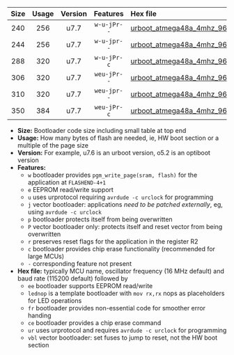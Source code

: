 |Size|Usage|Version|Features|Hex file|
|:-:|:-:|:-:|:-:|:--|
|240|256|u7.7|`w-u-jPr--`|[urboot_atmega48a_4mhz_9600bps_lednop_ur_vbl.hex](https://raw.githubusercontent.com/stefanrueger/urboot.hex/main/mcus/atmega48a/fcpu_4mhz/9600_bps/urboot_atmega48a_4mhz_9600bps_lednop_ur_vbl.hex)|
|244|256|u7.7|`w-u-jpr--`|[urboot_atmega48a_4mhz_9600bps_lednop_fr_ur_vbl.hex](https://raw.githubusercontent.com/stefanrueger/urboot.hex/main/mcus/atmega48a/fcpu_4mhz/9600_bps/urboot_atmega48a_4mhz_9600bps_lednop_fr_ur_vbl.hex)|
|288|320|u7.7|`w-u-jPr-c`|[urboot_atmega48a_4mhz_9600bps_lednop_fr_ce_ur_vbl.hex](https://raw.githubusercontent.com/stefanrueger/urboot.hex/main/mcus/atmega48a/fcpu_4mhz/9600_bps/urboot_atmega48a_4mhz_9600bps_lednop_fr_ce_ur_vbl.hex)|
|306|320|u7.7|`weu-jPr--`|[urboot_atmega48a_4mhz_9600bps_ee_lednop_ur_vbl.hex](https://raw.githubusercontent.com/stefanrueger/urboot.hex/main/mcus/atmega48a/fcpu_4mhz/9600_bps/urboot_atmega48a_4mhz_9600bps_ee_lednop_ur_vbl.hex)|
|310|320|u7.7|`weu-jpr--`|[urboot_atmega48a_4mhz_9600bps_ee_lednop_fr_ur_vbl.hex](https://raw.githubusercontent.com/stefanrueger/urboot.hex/main/mcus/atmega48a/fcpu_4mhz/9600_bps/urboot_atmega48a_4mhz_9600bps_ee_lednop_fr_ur_vbl.hex)|
|350|384|u7.7|`weu-jPr-c`|[urboot_atmega48a_4mhz_9600bps_ee_lednop_fr_ce_ur_vbl.hex](https://raw.githubusercontent.com/stefanrueger/urboot.hex/main/mcus/atmega48a/fcpu_4mhz/9600_bps/urboot_atmega48a_4mhz_9600bps_ee_lednop_fr_ce_ur_vbl.hex)|

- **Size:** Bootloader code size including small table at top end
- **Usage:** How many bytes of flash are needed, ie, HW boot section or a multiple of the page size
- **Version:** For example, u7.6 is an urboot version, o5.2 is an optiboot version
- **Features:**
  + `w` bootloader provides `pgm_write_page(sram, flash)` for the application at `FLASHEND-4+1`
  + `e` EEPROM read/write support
  + `u` uses urprotocol requiring `avrdude -c urclock` for programming
  + `j` vector bootloader: applications *need to be patched externally*, eg, using `avrdude -c urclock`
  + `p` bootloader protects itself from being overwritten
  + `P` vector bootloader only: protects itself and reset vector from being overwritten
  + `r` preserves reset flags for the application in the register R2
  + `c` bootloader provides chip erase functionality (recommended for large MCUs)
  + `-` corresponding feature not present
- **Hex file:** typically MCU name, oscillator frequency (16 MHz default) and baud rate (115200 default) followed by
  + `ee` bootloader supports EEPROM read/write
  + `lednop` is a template bootloader with `mov rx,rx` nops as placeholders for LED operations
  + `fr` bootloader provides non-essential code for smoother error handing
  + `ce` bootloader provides a chip erase command
  + `ur` uses urprotocol and requires `avrdude -c urclock` for programming
  + `vbl` vector bootloader: set fuses to jump to reset, not the HW boot section
